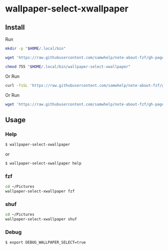 
# wallpaper-select-xwallpaper

## Install

Run

``` sh
mkdir -p "$HOME/.local/bin"

wget 'https://raw.githubusercontent.com/samwhelp/note-about-fzf/gh-pages/_demo/project/wallpaper-select/wallpaper-select-xwallpaper/wallpaper-select-xwallpaper' -O "$HOME/.local/bin/wallpaper-select-xwallpaper"

chmod 755 "$HOME/.local/bin/wallpaper-select-xwallpaper"
```

Or Run

``` sh
curl -fsSL 'https://raw.githubusercontent.com/samwhelp/note-about-fzf/gh-pages/_demo/project/wallpaper-select/wallpaper-select-xwallpaper/remote-install.sh' | bash
```

Or Run

``` sh
wget 'https://raw.githubusercontent.com/samwhelp/note-about-fzf/gh-pages/_demo/project/wallpaper-select/wallpaper-select-xwallpaper/remote-install.sh' -q -O - | bash
```


## Usage


### Help

``` sh
$ wallpaper-select-xwallpaper
```

or

``` sh
$ wallpaper-select-xwallpaper help
```

### fzf

``` sh
cd ~/Pictures
wallpaper-select-xwallpaper fzf
```


### shuf

``` sh
cd ~/Pictures
wallpaper-select-xwallpaper shuf
```


### Debug

``` sh
$ export DEBUG_WALLPAPER_SELECT=true
```
